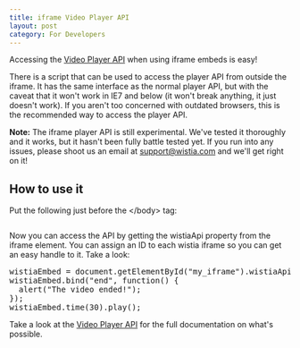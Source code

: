```yaml
---
title: iframe Video Player API
layout: post
category: For Developers
---
```


Accessing the [Video Player API](/player-api.html) when using iframe embeds is easy!

There is a script that can be used to access the player API from 
outside the iframe. It has the same interface as the normal player API, 
but with the caveat that it won't work in IE7 and below (it won't break
anything, it just doesn't work). If you aren't too concerned with outdated 
browsers, this is the recommended way to access the player API.

**Note:** The iframe player API is still experimental. We've tested it thoroughly and it works, but it hasn't been fully battle tested yet. If you run into any issues, please shoot us an email at [support@wistia.com](mailto:support@wistia.com) and we'll get right on it!

## How to use it

Put the following just before the <span class="code">&lt;/body&gt;</span> tag:

<div class="code"><pre><script src="//fast.wistia.com/static/iframe-api-v1.js"></script></pre></div>

Now you can access the API by getting the <span class="code">wistiaApi</span> property from the iframe element.
You can assign an ID to each wistia iframe so you can get an easy handle to it.
Take a look:

<div class="code">
<pre>wistiaEmbed = document.getElementById("my_iframe").wistiaApi;
wistiaEmbed.bind("end", function() {
  alert("The video ended!");
});
wistiaEmbed.time(30).play();
</pre></div>

Take a look at the [Video Player API](/player-api.html) for the full documentation on what's possible.

